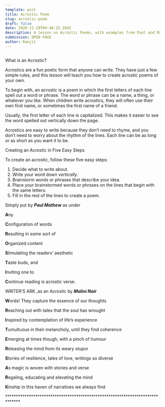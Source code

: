 ```yaml
---
template: post
title: Acrostic Poem
slug: acrostic-poem
draft: false
date: 2020-11-29T04:48:22.294Z
description: A lesson on Acrostic Poems, with examples from Paul and Malini
submission: OPEN PAGE
author: Ranjit
---
```

![]()

What is an Acrostic?

Acrostics are a fun poetic form that anyone can write. They have just a few simple rules, and this lesson will teach you how to create acrostic poems of your own.

To begin with, an acrostic is a poem in which the first letters of each line spell out a word or phrase. The word or phrase can be a name, a thing, or whatever you like. When children write acrostics, they will often use their own first name, or sometimes the first name of a friend.

Usually, the first letter of each line is capitalized. This makes it easier to see the word spelled out vertically down the page.

Acrostics are easy to write because they don’t need to rhyme, and you don’t need to worry about the rhythm of the lines. Each line can be as long or as short as you want it to be.

Creating an Acrostic in Five Easy Steps

To create an acrostic, follow these five easy steps:

1. Decide what to write about.
2. Write your word down *vertically*.
3. Brainstorm words or phrases that describe your idea.
4. Place your brainstormed words or phrases on the lines that begin with the same letters.
5. Fill in the rest of the lines to create a poem.

Simply put by ***Paul Mathew*** as under

**A**ny

**C**onfiguration of words

**R**esulting in some sort of

**O**rganized content

**S**timulating the readers’ aesthetic

**T**aste buds, and

**I**nviting one to

**C**ontinue reading is acrostic verse.

WRITER’S ARK ,as an Acrostic by ***Malini Nair***

**W**ords! They capture the essence of our thoughts

**R**eaching out with tales that the soul has wrought

**I**nspired by contemplation of life’s experience

**T**umultuous in their melancholy, until they find coherence

**E**merging at times though, with a pinch of humour

**R**eleasing the mind from its weary stupor

**S**tories of resilience, tales of love, writings so diverse

**A**s magic is woven with stories and verse

**R**egaling, educating and elevating the mind

**K**inship in this haven of narratives we always find

\*\*\*\*\*\*\*\*\*\*\*\*\*\*\*\*\*\*\*\*\*\*\*\*\*\*\*\*\*\*\*\*\*\*\*\*\*\*\*\*\*\*\*\*\*\*\*\*\*\*\*\*\*\*\*\*\*\*\*\*\*\*\*\*\*\*\*\*\*\*\*\*\*\*\*\*\*\*